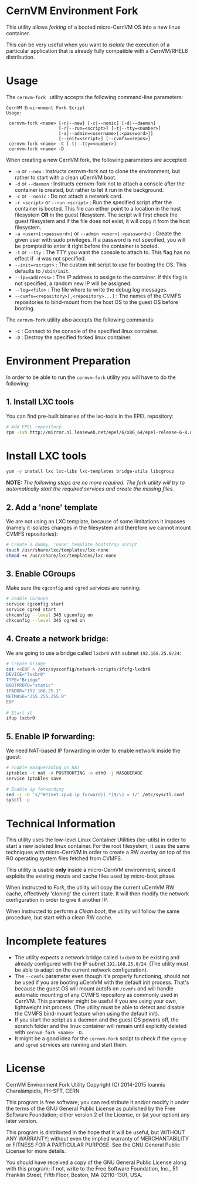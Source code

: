 
# CernVM Environment Fork

This utility allows _forking_ of a booted micro-CernVM OS into a new linux container.

This can be very useful when you want to _isolate_ the execution of a particular application that is already fully compatible with a CernVM/RHEL6 distribution.

# Usage

The `cernvm-fork ` utility accepts the following command-line parameters:

    CernVM Environment Fork Script
    Usage:
    
     cernvm-fork <name> [-n|--new] [-c|--nonic] [-d|--daemon]
                        [-r|--run=<script>] [-t|--tty=<number>]
                        [-a|--admin=<username>[:<password>]]
                        [--init=<script>] [--cvmfs=<repos>]
     cernvm-fork <name> -C [-t|--tty=<number>]
     cernvm-fork <name> -D

When creating a new CernVM fork, the following parameters are accepted:

 * `-n` or `--new` : Instructs cernvm-fork not to clone the environment, but rather to start with a clean uCernVM boot.
 * `-d` or `--daemon` : Instructs cernvm-fork not to attach a console after the container is created, but rather to let it run in the background.
 * `-c` or `--nonic` : Do not attach a network card.
 * `-r <script>` or `--run <script>` : Run the specified script after the container is booted. This file can either point to a location in the host filesystem **OR** in the guest filesystem. The script will first check the guest filesystem and if the file does not exist, it will copy it from the host filesystem.
 * `-a <user>[:<password>]` or `--admin <user>[:<password>]` : Create the given user with sudo privileges. If a password is not specified, you will be prompted to enter it right before the container is booted.
 * `-t` or `--tty` : The TTY you want the console to attach to. This flag has no effect if `-d` was not specified.
 * `--init=<script>` : The custom init script to use for booting the OS. This defaults to `/sbin/init`.
 * `--ip=<address>` : The IP address to assign to the container. If this flag is not specified, a random new IP will be assigned.
 * `--log=<file>` : The file where to write the debug log messages.
 * `--cvmfs=<repository>[,<repository>...]` : The names of the CVMFS repositories to bind-mount from the host OS to the guest OS before booting.

The `cernvm-fork` utility also accepts the following commands:

 * `-C` : Connect to the console of the specified linux container.
 * `-D` : Destroy the specified forked linux container.

# Environment Preparation

In order to be able to run the `cernvm-fork` utility you will have to do the following:

## 1. Install LXC tools

You can find pre-built binaries of the lxc-tools in the EPEL repository:

```sh
# Add EPEL repository
rpm -ivh http://mirror.nl.leaseweb.net/epel/6/x86_64/epel-release-6-8.noarch.rpm
```

# Install LXC tools
```sh
yum -y install lxc lxc-libs lxc-templates bridge-utils libcgroup
```

**NOTE:** _The following steps are no more required. The fork utility will try to automatically start the required services and create the missing files._

## 2. Add a 'none' template

We are not using an LXC template, because of some limitations it imposes (namely it isolates changes in the filesystem and therefore we cannot mount CVMFS repositories):

```sh
# Create a dummy, 'none' template bootstrap script
touch /usr/share/lxc/templates/lxc-none
chmod +x /usr/share/lxc/templates/lxc-none
```

## 3. Enable CGroups

Make sure the `cgconfig` and `cgred` services are running:
    
```sh
# Enable CGroups
service cgconfig start
service cgred start
chkconfig --level 345 cgconfig on
chkconfig --level 345 cgred on
```

## 4. Create a network bridge:

We are going to use a bridge called `lxcbr0` with subnet `192.168.25.0/24`:

```sh
# Create bridge
cat <<EOF > /etc/sysconfig/network-scripts/ifcfg-lxcbr0
DEVICE="lxcbr0"
TYPE="Bridge"
BOOTPROTO="static"
IPADDR="192.168.25.1"
NETMASK="255.255.255.0"
EOF
    
# Start it
ifup lxcbr0
```

## 5. Enable IP forwarding:

We need NAT-based IP forwarding in order to enable network inside the guest:

```sh
# Enable masquerading on NAT
iptables -t nat -A POSTROUTING -o eth0 -j MASQUERADE
service iptables save

# Enable ip forwarding
sed -i -E 's/^#?(net.ipv4.ip_forward)(.*)$/\1 = 1/' /etc/sysctl.conf
sysctl -p
```

# Technical Information

This utility uses the low-level Linux Container Utilities (lxc-utils) in order to start a new isolated linux container. For the root filesystem, it uses the same techniques with micro-CernVM in order to create a RW overlay on top of the RO operating system files fetched from CVMFS.

This utility is usable **only** inside a micro-CernVM environment, since it exploits the existing mouts and cache files used by micro-boot phase. 

When instructed to *Fork*, the utility will copy the current uCernVM RW cache, effectively 'cloning' the current state. It will then modify the network configuration in order to give it another IP.

When instructed to perform a *Clean boot*, the utility will follow the same procedure, but start with a clean RW cache.

# Incomplete features

 * The utility expects a network bridge called `lxcbr0` to be existing and already configured with the IP subnet `192.168.25.0/24`. (The utility must be able to adapt on the current network configuration).
 * The `--cvmfs` parameter even though it's properly functioning, should not be used if you are booting uCernVM with the default init process. That's because the guest OS will mount autofs on `/cvmfs` and will handle automatic mounting of any CVMFS repository as commonly used in CernVM. This parameter might be useful if you are using your own, lightweight init process. (The utility must be able to detect and disable the CVMFS bind-mount feature when using the default init).
 * If you start the script as a daemon and the guest OS powers off, the scratch folder and the linux container will remain until explicitly deleted with `cernvm-fork <name> -D`.
 * It might be a good idea for the `cernvm-fork` script to check if the `cgroup` and `cgred`  services are running and start them.

# License

CernVM Environment Fork Utility 
Copyright (C) 2014-2015  Ioannis Charalampidis, PH-SFT, CERN

This program is free software; you can redistribute it and/or
modify it under the terms of the GNU General Public License
as published by the Free Software Foundation; either version 2
of the License, or (at your option) any later version.

This program is distributed in the hope that it will be useful,
but WITHOUT ANY WARRANTY; without even the implied warranty of
MERCHANTABILITY or FITNESS FOR A PARTICULAR PURPOSE.  See the
GNU General Public License for more details.

You should have received a copy of the GNU General Public License
along with this program; if not, write to the Free Software
Foundation, Inc., 51 Franklin Street, Fifth Floor, Boston, MA  02110-1301, USA.
